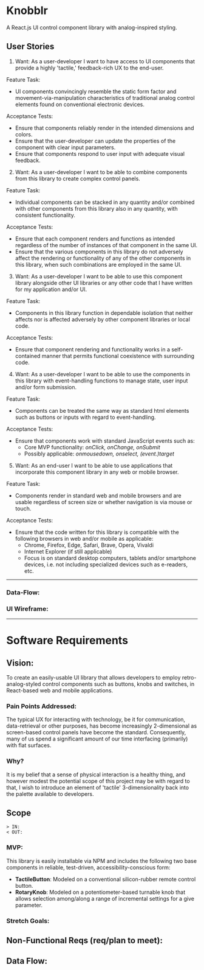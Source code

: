 # Knobblr

A React.js UI control component library with analog-inspired styling.

## User Stories

1. Want: As a user-developer I want to have access to UI components that provide a highly 'tactile,' feedback-rich UX to the end-user.

Feature Task:

- UI components convincingly resemble the static form factor and movement-via-manipulation characteristics of traditional analog control elements found on conventional electronic devices.

Acceptance Tests:

- Ensure that components reliably render in the intended dimensions and colors.
- Ensure that the user-developer can update the properties of the component with clear input parameters.
- Ensure that components respond to user input with adequate visual feedback.

2. Want: As a user-developer I want to be able to combine components from this library to create complex control panels.

Feature Task:

- Individual components can be stacked in any quantity and/or combined with other components from this library also in any quantity, with consistent functionality.

Acceptance Tests:

- Ensure that each component renders and functions as intended regardless of the number of instances of that component in the same UI.
- Ensure that the various components in this library do not adversely affect the rendering or functionality of any of the other components in this library, when such combinations are employed in the same UI.

3. Want: As a user-developer I want to be able to use this component library alongside other UI libraries or any other code that I have written for my application and/or UI.

Feature Task:

- Components in this library function in dependable isolation that neither affects nor is affected adversely by other component libraries or local code.

Acceptance Tests:

- Ensure that component rendering and functionality works in a self-contained manner that permits functional coexistence with surrounding code.

4. Want: As a user-developer I want to be able to use the components in this library with event-handling functions to manage state, user input and/or form submission.

Feature Task:

- Components can be treated the same way as standard html elements such as buttons or inputs with regard to event-handling.

Acceptance Tests:

- Ensure that components work with standard JavaScript events such as:
  - Core MVP functionality: _onClick, onChange, onSubmit_
  - Possibly applicable: _onmousedown, onselect, (event.)target_

5. Want: As an end-user I want to be able to use applications that incorporate this component library in any web or mobile browser.

Feature Task:

- Components render in standard web and mobile browsers and are usable regardless of screen size or whether navigation is via mouse or touch.

Acceptance Tests:

- Ensure that the code written for this library is compatible with the following browsers in web and/or mobile as applicable:
  - Chrome, Firefox, Edge, Safari, Brave, Opera, Vivaldi
  - Internet Explorer (if still applicable)
  - Focus is on standard desktop computers, tablets and/or smartphone devices, i.e. not including specialized devices such as e-readers, etc.

---

### Data-Flow:

### UI Wireframe:

---

# Software Requirements

## Vision:

To create an easily-usable UI library that allows developers to employ retro-analog-styled control components such as buttons, knobs and switches, in React-based web and mobile applications.

### Pain Points Addressed:

The typical UX for interacting with technology, be it for communication, data-retrieval or other purposes, has become increasingly 2-dimensional as screen-based control panels have become the standard. Consequently, many of us spend a significant amount of our time interfacing (primarily) with flat surfaces.

### Why?

It is my belief that a sense of physical interaction is a healthy thing, and however modest the potential scope of this project may be with regard to that, I wish to introduce an element of 'tactile' 3-dimensionality back into the palette available to developers.

## Scope

`> IN:`  
`< OUT:`

### MVP:

This library is easily installable via NPM and includes the following two base components in reliable, test-driven, accessibility-conscious form:

- **TactileButton**: Modeled on a conventional silicon-rubber remote control button.
- **RotaryKnob**: Modeled on a potentiometer-based turnable knob that allows selection among/along a range of incremental settings for a give parameter.

### Stretch Goals:

## Non-Functional Reqs (req/plan to meet):

## Data Flow:
